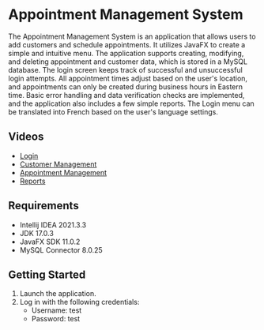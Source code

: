 # Appointment Management System

The Appointment Management System is an application that allows users to add customers and schedule appointments. It utilizes JavaFX to create a simple and intuitive menu. The application supports creating, modifying, and deleting appointment and customer data, which is stored in a MySQL database. The login screen keeps track of successful and unsuccessful login attempts. All appointment times adjust based on the user's location, and appointments can only be created during business hours in Eastern time. Basic error handling and data verification checks are implemented, and the application also includes a few simple reports. The Login menu can be translated into French based on the user's language settings.

## Videos

- [Login](https://github.com/samanthacanady77/AppointmentManagementSys/assets/79548340/27028377-ae51-4348-81e1-592a3073e10f)
- [Customer Management](https://github.com/samanthacanady77/AppointmentManagementSys/assets/79548340/50dfa879-c085-4ad3-b7b3-e0bcd9125d65)
- [Appointment Management](https://github.com/samanthacanady77/AppointmentManagementSys/assets/79548340/ce260d4c-c655-451a-a508-294b9ae705d8)
- [Reports](https://github.com/samanthacanady77/AppointmentManagementSys/assets/79548340/31c221d6-95a0-42d0-a398-87a4e66eb72e)

## Requirements

- Intellij IDEA 2021.3.3
- JDK 17.0.3
- JavaFX SDK 11.0.2
- MySQL Connector 8.0.25

## Getting Started

1. Launch the application.
2. Log in with the following credentials:
   - Username: test
   - Password: test
